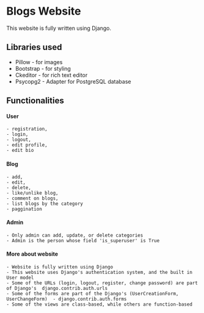 # Blogs Website

This website is fully written using Django.

## Libraries used

- Pillow - for images
- Bootstrap - for styling
- Ckeditor - for rich text editor
- Psycopg2 - Adapter for PostgreSQL database

## Functionalities

#### User
    - registration, 
    - login, 
    - logout,
    - edit profile,
    - edit bio

#### Blog
    - add,
    - edit,
    - delete,
    - like/unlike blog,
    - comment on blogs,
    - list blogs by the category
    - paggination

#### Admin
    - Only admin can add, update, or delete categories 
    - Admin is the person whose field 'is_superuser' is True 

#### More about website
    - Website is fully written using Django
    - This website uses Django's authentication system, and the built in User model 
    - Some of the URLs (login, logout, register, change password) are part of Django's  django.contrib.auth.urls
    - Some of the forms are part of the Django's (UserCreationForm, UserChangeForm)  - django.contrib.auth.forms
    - Some of the views are class-based, while others are function-based  

